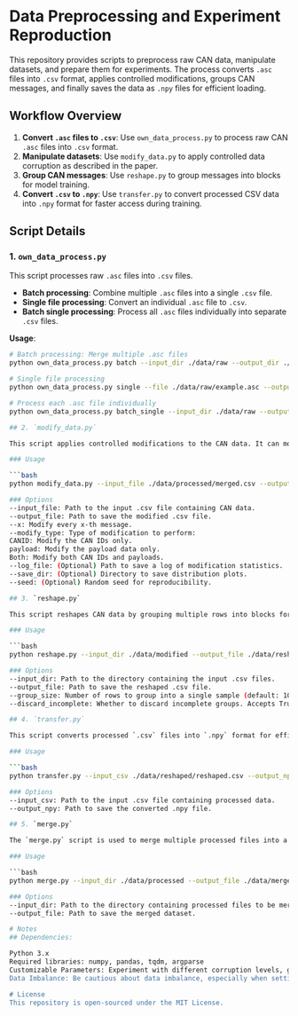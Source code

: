 # Data Preprocessing and Experiment Reproduction

This repository provides scripts to preprocess raw CAN data, manipulate datasets, and prepare them for experiments. The process converts `.asc` files into `.csv` format, applies controlled modifications, groups CAN messages, and finally saves the data as `.npy` files for efficient loading.

## Workflow Overview

1. **Convert `.asc` files to `.csv`**: Use `own_data_process.py` to process raw CAN `.asc` files into `.csv` format.
2. **Manipulate datasets**: Use `modify_data.py` to apply controlled data corruption as described in the paper.
3. **Group CAN messages**: Use `reshape.py` to group messages into blocks for model training.
4. **Convert `.csv` to `.npy`**: Use `transfer.py` to convert processed CSV data into `.npy` format for faster access during training.

## Script Details

### 1. `own_data_process.py`
This script processes raw `.asc` files into `.csv` files.

- **Batch processing**: Combine multiple `.asc` files into a single `.csv` file.
- **Single file processing**: Convert an individual `.asc` file to `.csv`.
- **Batch single processing**: Process all `.asc` files individually into separate `.csv` files.

**Usage**:
```bash
# Batch processing: Merge multiple .asc files
python own_data_process.py batch --input_dir ./data/raw --output_dir ./data/processed --output_file merged.csv

# Single file processing
python own_data_process.py single --file ./data/raw/example.asc --output_dir ./data/processed

# Process each .asc file individually
python own_data_process.py batch_single --input_dir ./data/raw --output_dir ./data/processed/individual

## 2. `modify_data.py`

This script applies controlled modifications to the CAN data. It can modify the CAN ID, payload, or both, based on your chosen configuration. You can specify how frequently the modifications occur (e.g., every nth message) and apply predefined corruption strategies or experiment with your own.

### Usage

```bash
python modify_data.py --input_file ./data/processed/merged.csv --output_file ./data/modified/modified.csv --x 10 --modify_type Both

### Options
--input_file: Path to the input .csv file containing CAN data.
--output_file: Path to save the modified .csv file.
--x: Modify every x-th message.
--modify_type: Type of modification to perform:
CANID: Modify the CAN IDs only.
payload: Modify the payload data only.
Both: Modify both CAN IDs and payloads.
--log_file: (Optional) Path to save a log of modification statistics.
--save_dir: (Optional) Directory to save distribution plots.
--seed: (Optional) Random seed for reproducibility.

## 3. `reshape.py`

This script reshapes CAN data by grouping multiple rows into blocks for training. For instance, with a group size of 100, the script will combine 100 rows into a single sample. This grouping is crucial for handling sequential CAN data during model training.

### Usage

```bash
python reshape.py --input_dir ./data/modified --output_file ./data/reshaped/reshaped.csv --group_size 100

### Options
--input_dir: Path to the directory containing the input .csv files.
--output_file: Path to save the reshaped .csv file.
--group_size: Number of rows to group into a single sample (default: 100).
--discard_incomplete: Whether to discard incomplete groups. Accepts True or False. Default is True.

## 4. `transfer.py`

This script converts processed `.csv` files into `.npy` format for efficient loading during training. The `.npy` format is optimized for NumPy operations, making it ideal for machine learning workflows.

### Usage

```bash
python transfer.py --input_csv ./data/reshaped/reshaped.csv --output_npy ./data/reshaped/reshaped.npy

### Options
--input_csv: Path to the input .csv file containing processed data.
--output_npy: Path to save the converted .npy file.

## 5. `merge.py`

The `merge.py` script is used to merge multiple processed files into a single dataset. It is useful for combining datasets that have been preprocessed individually.

### Usage

```bash
python merge.py --input_dir ./data/processed --output_file ./data/merged/merged.csv

### Options
--input_dir: Path to the directory containing processed files to be merged.
--output_file: Path to save the merged dataset.

# Notes
## Dependencies:

Python 3.x
Required libraries: numpy, pandas, tqdm, argparse
Customizable Parameters: Experiment with different corruption levels, grouping sizes, and modification strategies to test the model's robustness.
Data Imbalance: Be cautious about data imbalance, especially when setting the group size in reshape.py.

# License
This repository is open-sourced under the MIT License.